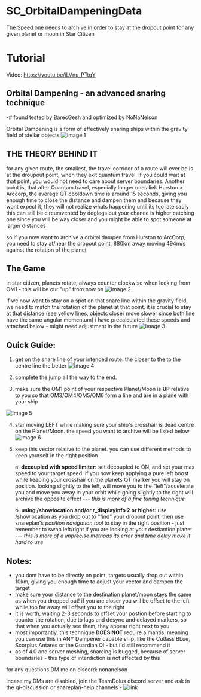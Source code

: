 # SC_OrbitalDampeningData
The Speed one needs to archive in order to stay at the dropout point for any given planet or moon in Star Citizen

# **Tutorial**

Video: https://youtu.be/iLVnu_PTtgY

## Orbital Dampening - an advanced snaring technique
-# found tested by BarecGesh and optimized by NoNaNelson

Orbital Dampening is a form of effectively snaring ships within the gravity field of stellar objects
![Image 1](https://cdn.discordapp.com/attachments/1040353083282182144/1367277971727057089/gdinvzJ.png?ex=6814a917&is=68135797&hm=9b621aadf2a210872bbddb03a47fb50bc065a8f1e54fdd819dbef42d21f09a87&)

## THE THEORY BEHIND IT
for any given route, the smallest, the travel corridor of a route will ever be is at the droupout point, when they exit quantum travel.
If you could wait at that point, you would not need to care about server boundaries. Another point is, that after Quantum travel, especially longer ones liek Hurston > Arccorp, the average QT cooldown time is around 15 seconds, giving you enough time to close the distance and dampen them and because they wont expect it, they will not realize whats happening until its too late
sadly this can still be circumvented by doglegs but your chance is higher catching one since you will be way closer and you might be able to spot someone at larger distances

so if you now want to archive a orbital dampen from Hurston to ArcCorp, you need to stay at/near the dropout point, 880km away moving 494m/s against the rotation of the planet

## The Game
in star citizen, planets rotate, always counter clockwise when looking from OM1 - this will be our "up" from now on
![Image 2](https://cdn.discordapp.com/attachments/1040353083282182144/1367293499984056330/mTHin4Y.png?ex=6814b78d&is=6813660d&hm=99681b750c4f6dc5c61bfa128d45ba86f4e00f553b15fb77f2f444a6ceb1c448&)

if we now want to stay on a spot on that snare line within the gravity field, we need to match the rotation of the planet at  that point. it is crucial to stay at that distance  (see yellow lines, objects closer move slower since both line have the same angular momentum)
i have precalculated these speeds and attached below - might need adjustment in the future
![Image 3](https://cdn.discordapp.com/attachments/1040353083282182144/1367296029749149746/iX1FPKi.png?ex=6814b9e8&is=68136868&hm=56c2ed2f7200f4ffeaf77509a3b33ad35eb73700a266f3c674b2250a1883dfb4&)

## Quick Guide:
1. get on the snare line of your intended route. the closer to the to the centre line the better
![Image 4](https://cdn.discordapp.com/attachments/1040353083282182144/1367277971727057089/gdinvzJ.png?ex=6814a917&is=68135797&hm=9b621aadf2a210872bbddb03a47fb50bc065a8f1e54fdd819dbef42d21f09a87&)

2. complete the jump all the way to the end.
3. make sure the OM1 point of your respective Planet/Moon is **UP** relative to you so that OM3/OM4/OM5/OM6 form a line and are in a plane with your ship

![Image 5](https://cdn.discordapp.com/attachments/906573856246988930/1367482332826570885/OPx2qw8.png?ex=6814beaa&is=68136d2a&hm=bbd3c8149a8d22df491b836df55e544c1c8202d4c67e40826ca09e412ed4a7b8&)

4. star moving LEFT  while making sure your ship's crosshair is dead centre on the Planet/Moon. the speed you want to archive will be listed below
![Image 6](https://cdn.discordapp.com/attachments/1040353083282182144/1367502824568524861/75BsLKv.gif?ex=6814d1c0&is=68138040&hm=629c82a769a99266dd20654057130172c2692074a0d35c0af7465c60fb4c9147&)

5. keep this vector relative to the planet. you can use different methods to keep yourself in the right position

    a. **decoupled  with speed limiter:** set decoupled to ON, and set your max speed to your target speed. if you now keep applying a pure left boost while keeping your crosshair on the planets QT marker you will stay on position. looking slightly to the left, will move you to the "left"/accelerate you and move you away in your orbit while going slightly to the right will archive the opposite effect --- *this is more of a fine tuning technique*

    b. **using /showlocation and/or r_displayinfo 2 or higher:** use /showlocation as you drop out to "find" your dropout point, then use snareplan's *position navigation tool* to stay in the right position - just remember to swap left/right if you are looking at your destiantion planet --- *this is more of a imprecise methods its error and time delay make it hard to use*

##  Notes: 

* you dont have to be directly on point, targets usually drop out within 10km, giving you enough time to adjust your vector and dampen the target
* make sure your distance to the destination planet/moon stays the same as when you dropped out! if you are closer you will be offset to the left while too far away will offset you to the right
* it is worth, waiting 2-3 seconds to offset your postion before starting to counter the rotation, due  to lags and desync and delayed markers, so that when you actually see them, they appear right next to you
* most importantly, this technique **DOES NOT** require a mantis, meaning you can use this in ANY Dampener capable ship, like the Cutlass BLue, Scorpius Antares or the Guardian QI - but i'd still recommend it
* as of 4.0 and server meshing, snareing is bugged, because of server boundaries - this type of interdiction is not affected by this



for any questions DM me on discord: nonanelson

incase my DMs are disabled, join the TeamDolus discord server and ask in the qi-discussion or snareplan-help channels - ![link](https://discord.gg/zmQdPwSbdA)
